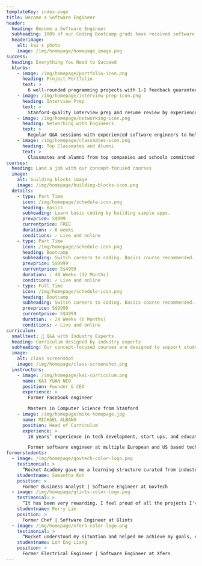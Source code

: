 ```yaml
---
templateKey: index-page
title: Become a Software Engineer
header:
  heading: Become a Software Engineer
  subheading: 100% of our Coding Bootcamp grads have received software engineering offers from companies like 99.co, Xfers and GovTech.
  headerimage:
    alt: kai's photo
    image: /img/homepage/homepage_image.png
success:
  heading: Everything You Need to Succeed
  blurbs:
    - image: /img/homepage/portfolio-icon.png
      heading: Project Portfolio
      text: >
        6 well-rounded programming projects with 1-1 feedback guaranteed to help you stand out.
    - image: /img/homepage/interview-prep-icon.png
      heading: Interview Prep
      text: >
        Stanford-quality interview prep and resume review by experienced software engineers.
    - image: /img/homepage/networking-icon.png
      heading: Networking with Engineers
      text: >
        Regular Q&A sessions with experienced software engineers to help you build your network.
    - image: /img/homepage/classmates-icon.png
      heading: Top Classmates and Alumni
      text: >
        Classmates and alumni from top companies and schools committed to helping each other succeed.
courses:
  heading: Land a job with our concept-focused courses
  image:
    alt: building blocks image
    image: /img/homepage/building-blocks-icon.png
  details:
    - type: Part Time
      icon: /img/homepage/schedule-icon.png
      heading: Basics
      subheading: Learn basic coding by building simple apps.
      prevprice: S$999
      currentprice: FREE
      duration: ✓ 6 weeks
      conditions: ✓ Live and online
    - type: Part Time
      icon: /img/homepage/schedule-icon.png
      heading: Bootcamp
      subheading: Switch careers to coding. Basics course recommended.
      prevprice: S$9999
      currentprice: S$4999
      duration: ✓ 48 Weeks (12 Months)
      conditions: ✓ Live and online
    - type: Full Time
      icon: /img/homepage/schedule-icon.png
      heading: Bootcamp
      subheading: Switch careers to coding. Basics course recommended.
      prevprice: S$9999
      currentprice: S$4999
      duration: ✓ 24 Weeks (6 Months)
      conditions: ✓ Live and online
curriculum:
  smalltext: 🚀 Q&A with Industry Experts
  heading: Curriculum designed by industry experts
  subheading: Our concept-focused courses are designed to support students at every level as they progress as professional programmers.
  image:
    alt: class screenshot
    image: /img/homepage/class-screenshot.png
  instructors:
    - image: /img/homepage/kai-curriculum.png
      name: KAI YUAN NEO
      position: Founder & CEO
      experience: >
        Former Facebook engineer

        Masters in Computer Science from Stanford
    - image: /img/homepage/mike-homepage.jpg
      name: MICHAEL ALBANO
      position: Head of Curriculum
      experience: >
        18 years’ experience in tech development, start ups, and education

        Former software engineer at multiple European and US based tech firms
formerstudents:
  - image: /img/homepage/govtech-color-logo.png
    testimonial: >
      “Rocket Academy gave me a learning structure curated from industry experience. I would not have known what to focus my energy and time on if I were studying on my own.”
    studentname: Samantha Koh
    position: >
      Former Business Analyst | Software Engineer at GovTech
  - image: /img/homepage/glints-color-logo.png
    testimonial: >
      “It has been very rewarding. I feel proud of all the projects I've done and have a better sense of what to learn as a software engineer.”
    studentname: Perry Lim
    position: >
      Former Chef | Software Engineer at Glints
  - image: /img/homepage/xfers-color-logo.png
    testimonial: >
      “Rocket understood my situation and helped me achieve my goals, covering topics not found at other bootcamps. The Rocket staff were always available for help. I recommend Rocket Academy.”
    studentname: Loh Eng Liang
    position: >
      Former Electrical Engineer | Software Engineer at Xfers
---
```

